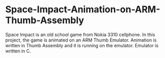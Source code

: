 # Space-Impact-Animation-on-ARM-Thumb-Assembly
Space Impact is an old school game from Nokia 3310 cellphone. In this project, the game is animated on an ARM Thumb Emulator. Animation is written in Thumb Assembly and it is running on the emulator. Emulator is written in C.
